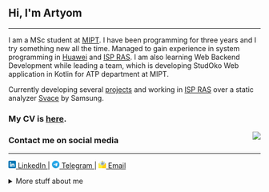## Hi, I'm Artyom
---

I am a MSc student at [MIPT](https://mipt.ru/english/).
I have been programming for three years and I try something new all the time.
Managed to gain experience in system programming in
[Huawei](https://career.huawei.ru/rri/en/) and [ISP RAS](https://www.ispras.ru/).
I am also learning Web Backend Development while leading a team,
which is developing StudOko Web application in Kotlin for ATP department at MIPT.

Currently developing several [projects](#projects) and working in
[ISP RAS](https://www.ispras.ru/en/)
over a static analyzer
[Svace](https://www.ispras.ru/en/technologies/svace/) by Samsung.



### My CV is [here](https://github.com/temikfart/temikfart/blob/main/CV/pdf/cv-en.pdf).

<a href="https://github.com/anuraghazra/github-readme-stats">
    <img align="right" src="https://github-readme-stats.vercel.app/api?username=temikfart&hide=contribs&hide_title=false&show_icons=true&include_all_commits=true&count_private=true&custom_title=GitHub%20Stats"/>
</a>

### Contact me on social media
---

<a href="https://linkedin.com/in/artyom-fartygin-61890024a">
    <img src="CV/images/linkedin.png" alt="LinkedIn" width="15"/>
    LinkedIn
</a>
|
<a href="https://t.me/temikfart">
    <img src="CV/images/telegram.png" alt="LinkedIn" width="15"/>
    Telegram
</a>
|
<a href="mailto:xadintak1@mail.ru">
    <img src="CV/images/email.png" alt="LinkedIn" width="15"/>
    Email
</a>


&NewLine;
<details>
<summary>More stuff about me</summary>


### What I'm currently learning
---

Now, I study Data Flow Analysis (DFA) at work 
and [the Rust language](https://www.rust-lang.org/) in my free time.



### Projects
---

* **[C++]** [sql2cypher](https://github.com/temikfart/sql2cypher)
is a **unique** tool, which allows you to translate your queries
when migrating from RDBMS (Microsoft SQL Server) into GDBMS (Neo4j).

* **[C++]** [logger](https://github.com/temikfart/logger)
is a very lightweight, flexible, simple and universal logger for C++ projects.
It supports different formats (in e.g. json), colors, can write logs
in some places (files, stdout) and so on.

* **[Kotlin]** [StudOko](https://github.com/temikfart/temikfart/blob/main/CV/pdf/cv-en.pdf)
is a web application that will allow the Department of ATP at the MIPT
to issue and accept homework for students, control access to a server cluster
and department's GitLab.



### Skills
---

<a href="https://github.com/anuraghazra/github-readme-stats">
    <img align="right" src="https://github-readme-stats.vercel.app/api/top-langs/?username=temikfart&hide=Common%20Lisp,Jupyter%20Notebook,TeX&layout=compact&langs_count=6&exclude_repo=GIS-Excelsior&custom_title=Most%20used%20languages%20on%20GitHub"/>
</a>

* **Languages:** Java, C/C++, Kotlin and a little bit Python, Ruby, Go
* **DBMS:** Microsoft SQL Server, Neo4j
* **DevOps:** Linux, Git and a little bit Docker, CI/CD
* **Agile:** Scrum & Kanban in [Jira](https://www.atlassian.com/ru/software/jira)

See more in my [CV](https://github.com/temikfart/temikfart/blob/main/CV/pdf/cv-en.pdf).


</details>
